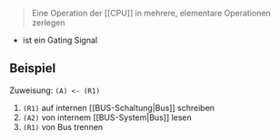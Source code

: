 > Eine Operation der [[CPU]] in mehrere, elementare Operationen zerlegen

- ist ein Gating Signal
## Beispiel
Zuweisung: `(A) <- (R1)`
1. `(R1)` auf internen [[BUS-Schaltung|Bus]] schreiben
2. `(A2)` von internem [[BUS-System|Bus]] lesen
3. `(R1)` von Bus trennen

